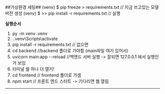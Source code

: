 ##가상환경 세팅##
(venv) $ pip freeze > requirements.txt  // 지금 쓰고있는 모델 버전 생성
(venv) $ >> pip install -r requirements.txt // 실행

******************************실행순서******************************
1. py -m venv .venv
2. .\.venv\Scripts\activate
3. pip install -r requirements.txt          // 없으면
4. cd backend                               //backend 폴더로 가야함 (main파일 여기 있어서)
5. uvicorn main:app --reload                //백엔드 서버 실행 -> 잘되면 127.0.0.1 에서 실행인거 보임
6. 터미널 쉘 하나 더 열기!
7. cd frontend                              // frontend 폴더로 가셈
8. npm start                                 // 프론트 엔드 스타트 -> 기다리면 웹 열림
************************************************************************
